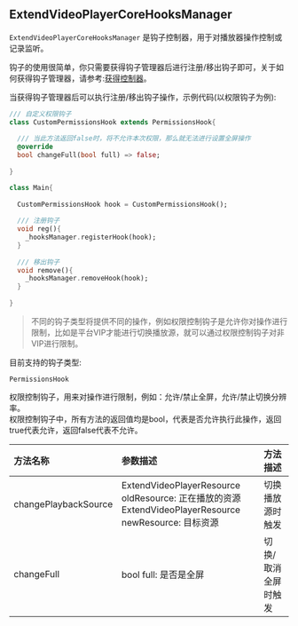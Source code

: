 ## ExtendVideoPlayerCoreHooksManager

`ExtendVideoPlayerCoreHooksManager`
是钩子控制器，用于对播放器操作控制或记录监听。

钩子的使用很简单，你只需要获得钩子管理器后进行注册/移出钩子即可，关于如何获得钩子管理器，请参考:[获得控制器](/高阶使用/README.md#获得控制器)。

当获得钩子管理器后可以执行注册/移出钩子操作，示例代码(以权限钩子为例):

````dart
/// 自定义权限钩子
class CustomPermissionsHook extends PermissionsHook{
  
  /// 当此方法返回false时，将不允许本次权限，那么就无法进行设置全屏操作
  @override
  bool changeFull(bool full) => false;
  
}

class Main{
  
  CustomPermissionsHook hook = CustomPermissionsHook();
  
  /// 注册钩子
  void reg(){
    _hooksManager.registerHook(hook);
  } 
  
  /// 移出钩子
  void remove(){
    _hooksManager.removeHook(hook);
  }
  
}

````

> 不同的钩子类型将提供不同的操作，例如权限控制钩子是允许你对操作进行限制，比如是平台VIP才能进行切换播放源，就可以通过权限控制钩子对非VIP进行限制。

目前支持的钩子类型:

`PermissionsHook`

权限控制钩子，用来对操作进行限制，例如：允许/禁止全屏，允许/禁止切换分辨率。  
权限控制钩子中，所有方法的返回值均是bool，代表是否允许执行此操作，返回true代表允许，返回false代表不允许。

| 方法名称              | 参数描述                                                                                                 | 方法描述          |
|:---------------------|:-------------------------------------------------------------------------------------------------------|:----------------|
| changePlaybackSource | ExtendVideoPlayerResource oldResource: 正在播放的资源<br />ExtendVideoPlayerResource newResource: 目标资源 | 切换播放源时触发    |
| changeFull           | bool full: 是否是全屏                                                                                    | 切换/取消全屏时触发 |

